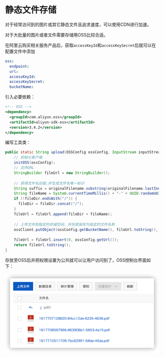 # 静态文件存储

对于经常访问到的图片或其它静态文件且追求速度，可以使用CDN进行加速。

对于大批量的图片或者文件需要存储用OSS比较合适。

在阿里云购买相关服务产品后，获取`accessKeyId`和`accessKeySecret`后就可以在配置文件中添加

```yaml
oss:
  endpoint: 
  url: 
  accessKeyId: 
  accessKeySecret: 
  bucketName:
```

引入必要依赖：

```xml
<!-- OSS -->
<dependency>
  <groupId>com.aliyun.oss</groupId>
  <artifactId>aliyun-sdk-oss</artifactId>
  <version>3.4.2</version>
</dependency>
```

编写工具类：

```java
public static String upload(OSSConfig ossConfig, InputStream inputStream, String originalFilename, String fileDir) {
    // 初始化客户端
    initOSS(ossConfig);
    // 文件URL
    StringBuilder fileUrl = new StringBuilder();

    // 获得文件名后缀,并生成文件名唯一标识
    String suffix = originalFilename.substring(originalFilename.lastIndexOf('.'));
    String fileName = System.currentTimeMillis() + "-" + UUID.randomUUID().toString().substring(0, 18) + suffix;
    if (!fileDir.endsWith("/")) {
      fileDir = fileDir.concat("/");
    }
    fileUrl = fileUrl.append(fileDir + fileName);

    // 上传文件到指定的存储空间，并将其保存为指定的文件名称
    ossClient.putObject(ossConfig.getBucketName(), fileUrl.toString(), inputStream);

    fileUrl = fileUrl.insert(0, ossConfig.getUrl());
    return fileUrl.toString();
}
```

存放至OSS后并把权限设置为公共就可以让用户访问到了，OSS控制台界面如下：

![oss](image/oss.png)

